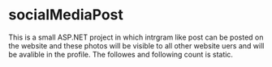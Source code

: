 # socialMediaPost
This is a small ASP.NET project in which intrgram like post can be posted on the website and these photos will be visible to all other website uers and will be avalible in the profile.
The followes and following count is static.

